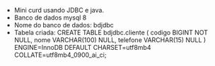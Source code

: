 - Mini curd usando JDBC e java. 
- Banco de dados mysql 8
- Nome do banco de dados: bdjdbc
- Tabela criada:
		CREATE TABLE bdjdbc.cliente (
			codigo BIGINT NOT NULL,
			nome VARCHAR(100) NULL,
			telefone VARCHAR(15) NULL
		)
		ENGINE=InnoDB
		DEFAULT CHARSET=utf8mb4
		COLLATE=utf8mb4_0900_ai_ci;

